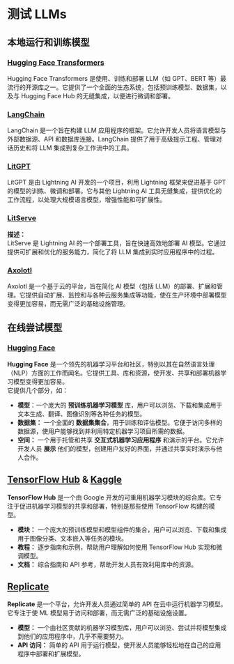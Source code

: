 # 测试 LLMs

## 本地运行和训练模型

### [**Hugging Face Transformers**](https://github.com/huggingface/transformers)

Hugging Face Transformers 是使用、训练和部署 LLM（如 GPT、BERT 等）最流行的开源库之一。它提供了一个全面的生态系统，包括预训练模型、数据集，以及与 Hugging Face Hub 的无缝集成，以便进行微调和部署。

### [**LangChain**](https://github.com/langchain-ai/langchain)

LangChain 是一个旨在构建 LLM 应用程序的框架。它允许开发人员将语言模型与外部数据源、API 和数据库连接。LangChain 提供了用于高级提示工程、管理对话历史和将 LLM 集成到复杂工作流中的工具。

### [**LitGPT**](https://github.com/Lightning-AI/litgpt)

LitGPT 是由 Lightning AI 开发的一个项目，利用 Lightning 框架来促进基于 GPT 的模型的训练、微调和部署。它与其他 Lightning AI 工具无缝集成，提供优化的工作流程，以处理大规模语言模型，增强性能和可扩展性。

### [**LitServe**](https://github.com/Lightning-AI/LitServe)

**描述：**\
LitServe 是 Lightning AI 的一个部署工具，旨在快速高效地部署 AI 模型。它通过提供可扩展和优化的服务能力，简化了将 LLM 集成到实时应用程序中的过程。

### [**Axolotl**](https://github.com/axolotl-ai-cloud/axolotl)

Axolotl 是一个基于云的平台，旨在简化 AI 模型（包括 LLM）的部署、扩展和管理。它提供自动扩展、监控和与各种云服务集成等功能，使在生产环境中部署模型变得更加容易，而无需广泛的基础设施管理。

## 在线尝试模型

### [**Hugging Face**](https://huggingface.co/)

**Hugging Face** 是一个领先的机器学习平台和社区，特别以其在自然语言处理（NLP）方面的工作而闻名。它提供工具、库和资源，使开发、共享和部署机器学习模型变得更加容易。\
它提供几个部分，如：

* **模型**：一个庞大的 **预训练机器学习模型** 库，用户可以浏览、下载和集成用于文本生成、翻译、图像识别等各种任务的模型。
* **数据集：** 一个全面的 **数据集集合**，用于训练和评估模型。它便于访问多样的数据源，使用户能够找到并利用特定机器学习项目所需的数据。
* **空间：** 一个用于托管和共享 **交互式机器学习应用程序** 和演示的平台。它允许开发人员 **展示** 他们的模型，创建用户友好的界面，并通过共享实时演示与他人合作。

## [**TensorFlow Hub**](https://www.tensorflow.org/hub) **&** [**Kaggle**](https://www.kaggle.com/)

**TensorFlow Hub** 是一个由 Google 开发的可重用机器学习模块的综合库。它专注于促进机器学习模型的共享和部署，特别是那些使用 TensorFlow 构建的模型。

* **模块：** 一个庞大的预训练模型和模型组件的集合，用户可以浏览、下载和集成用于图像分类、文本嵌入等任务的模块。
* **教程：** 逐步指南和示例，帮助用户理解如何使用 TensorFlow Hub 实现和微调模型。
* **文档：** 综合指南和 API 参考，帮助开发人员有效利用库中的资源。

## [**Replicate**](https://replicate.com/home)

**Replicate** 是一个平台，允许开发人员通过简单的 API 在云中运行机器学习模型。它专注于使 ML 模型易于访问和部署，而无需广泛的基础设施设置。

* **模型：** 一个由社区贡献的机器学习模型库，用户可以浏览、尝试并将模型集成到他们的应用程序中，几乎不需要努力。
* **API 访问：** 简单的 API 用于运行模型，使开发人员能够轻松地在自己的应用程序中部署和扩展模型。
